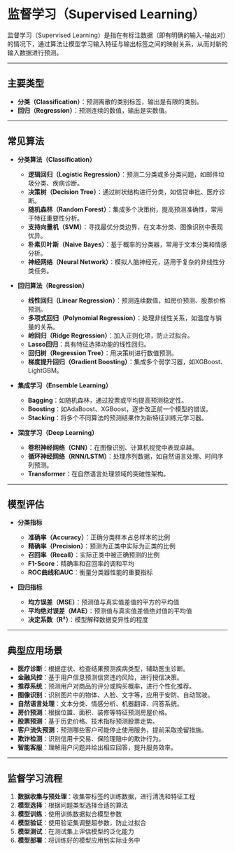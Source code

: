 # 监督学习（Supervised Learning）

监督学习（Supervised Learning）是指在有标注数据（即有明确的输入-输出对）的情况下，通过算法让模型学习输入特征与输出标签之间的映射关系，从而对新的输入数据进行预测。

---

## 主要类型

- **分类（Classification）**：预测离散的类别标签，输出是有限的类别。
- **回归（Regression）**：预测连续的数值，输出是实数值。

---

## 常见算法

- **分类算法（Classification）**
  - **逻辑回归（Logistic Regression）**：预测二分类或多分类问题，如邮件垃圾分类、疾病诊断。
  - **决策树（Decision Tree）**：通过树状结构进行分类，如信贷审批、医疗诊断。
  - **随机森林（Random Forest）**：集成多个决策树，提高预测准确性，常用于特征重要性分析。
  - **支持向量机（SVM）**：寻找最优分类边界，在文本分类、图像识别中表现优异。
  - **朴素贝叶斯（Naive Bayes）**：基于概率的分类器，常用于文本分类和情感分析。
  - **神经网络（Neural Network）**：模拟人脑神经元，适用于复杂的非线性分类任务。

- **回归算法（Regression）**
  - **线性回归（Linear Regression）**：预测连续数值，如房价预测、股票价格预测。
  - **多项式回归（Polynomial Regression）**：处理非线性关系，如温度与销量的关系。
  - **岭回归（Ridge Regression）**：加入正则化项，防止过拟合。
  - **Lasso回归**：具有特征选择功能的线性回归。
  - **回归树（Regression Tree）**：用决策树进行数值预测。
  - **梯度提升回归（Gradient Boosting）**：集成多个弱学习器，如XGBoost、LightGBM。

- **集成学习（Ensemble Learning）**
  - **Bagging**：如随机森林，通过投票或平均提高预测稳定性。
  - **Boosting**：如AdaBoost、XGBoost，逐步改正前一个模型的错误。
  - **Stacking**：将多个不同算法的预测结果作为新特征训练元学习器。

- **深度学习（Deep Learning）**
  - **卷积神经网络（CNN）**：在图像识别、计算机视觉中表现卓越。
  - **循环神经网络（RNN/LSTM）**：处理序列数据，如自然语言处理、时间序列预测。
  - **Transformer**：在自然语言处理领域的突破性架构。

---

## 模型评估

- **分类指标**
  - **准确率（Accuracy）**：正确分类样本占总样本的比例
  - **精确率（Precision）**：预测为正类中实际为正类的比例
  - **召回率（Recall）**：实际正类中被正确预测的比例
  - **F1-Score**：精确率和召回率的调和平均
  - **ROC曲线和AUC**：衡量分类器性能的重要指标

- **回归指标**
  - **均方误差（MSE）**：预测值与真实值差值的平方的平均值
  - **平均绝对误差（MAE）**：预测值与真实值差值绝对值的平均值
  - **决定系数（R²）**：模型解释数据变异性的程度

---

## 典型应用场景

- **医疗诊断**：根据症状、检查结果预测疾病类型，辅助医生诊断。
- **金融风控**：基于用户信息预测信贷违约风险，进行授信决策。
- **推荐系统**：预测用户对商品的评分或购买概率，进行个性化推荐。
- **图像识别**：识别图片中的物体、人脸、文字等，应用于安防、自动驾驶。
- **自然语言处理**：文本分类、情感分析、机器翻译、问答系统。
- **房价预测**：根据位置、面积、装修等特征预测房屋价格。
- **股票预测**：基于历史价格、技术指标预测股票走势。
- **客户流失预测**：预测哪些客户可能停止使用服务，提前采取挽留措施。
- **欺诈检测**：识别信用卡交易、保险理赔中的欺诈行为。
- **智能客服**：理解用户问题并给出相应回答，提升服务效率。

---

## 监督学习流程

1. **数据收集与预处理**：收集带标签的训练数据，进行清洗和特征工程
2. **模型选择**：根据问题类型选择合适的算法
3. **模型训练**：使用训练数据拟合模型参数
4. **模型验证**：使用验证集调整超参数，防止过拟合
5. **模型测试**：在测试集上评估模型的泛化能力
6. **模型部署**：将训练好的模型应用到实际业务中
